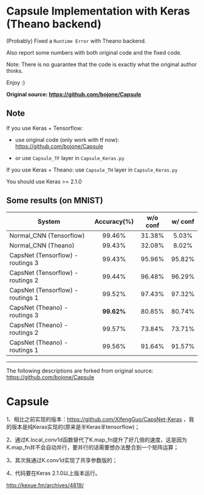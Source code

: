 # Capsule Implementation with Keras (Theano backend)

(Probably) Fixed a `Runtime Error` with Theano backend.

Also report some numbers with both original code and the fixed code.

Note: There is no guarantee that the code is exactly what the original author thinks.

Enjoy :)

**Original source: https://github.com/bojone/Capsule**

## Note

If you use Keras + Tensorflow: 

- use original code (only work with tf now): https://github.com/bojone/Capsule

- or use `Capsule_TF` layer in `Capsule_Keras.py`

If you use Keras + Theano: use `Capsule_TH` layer in `Capsule_Keras.py`

You should use Keras >= 2.1.0


## Some results (on MNIST)

| System | Accuracy(%) | w/o conf | w/ conf |
|------|:----:|:----:|:----:|
| Normal_CNN (Tensorflow)| 99.46% | 31.38% | 5.03% |
| Normal_CNN (Theano)| 99.43% | 32.08% | 8.02% |
| CapsNet (Tensorflow) - routings 3 | 99.43% | 95.96% | 95.82% |
| CapsNet (Tensorflow) - routings 2 | 99.44% | 96.48% | 96.29% |
| CapsNet (Tensorflow) - routings 1 | 99.52% | 97.43% | 97.32% |
| CapsNet (Theano) - routings 3 | **99.62%** | 80.85% | 80.74% |
| CapsNet (Theano) - routings 2 | 99.57% | 73.84% | 73.71% |
| CapsNet (Theano) - routings 1 | 99.56% | 91.64% | 91.57% |


-----------

The following descriptions are forked from original source: https://github.com/bojone/Capsule

# Capsule

1、相比之前实现的版本：https://github.com/XifengGuo/CapsNet-Keras ，我的版本是纯Keras实现的(原来是半Keras半tensorflow)；

2、通过K.local_conv1d函数替代了K.map_fn提升了好几倍的速度，这是因为K.map_fn并不会自动并行，要并行的话需要想办法整合到一个矩阵运算；

3、其次我通过K.conv1d实现了共享参数版的；

4、代码要在Keras 2.1.0以上版本运行。

http://kexue.fm/archives/4819/
